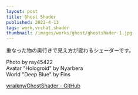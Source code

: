 ```yaml
---
layout: post
title: Ghost Shader 
published: 2022-4-13
tags: work,vrchat,shader
thumbnail: /images/works/ghost/ghostshader-1.jpg
---
```


重なった物の奥行きで見え方が変わるシェーダーです。

Photo by ray45422  
Avatar "Hologroid" by Nyarbera  
World "Deep Blue" by Fins  

[wraikny/GhostShader - GitHub](https://github.com/wraikny/GhostShader)
